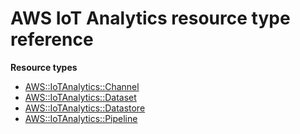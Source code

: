 # AWS IoT Analytics resource type reference<a name="AWS_IoTAnalytics"></a>

**Resource types**
+ [AWS::IoTAnalytics::Channel](aws-resource-iotanalytics-channel.md)
+ [AWS::IoTAnalytics::Dataset](aws-resource-iotanalytics-dataset.md)
+ [AWS::IoTAnalytics::Datastore](aws-resource-iotanalytics-datastore.md)
+ [AWS::IoTAnalytics::Pipeline](aws-resource-iotanalytics-pipeline.md)